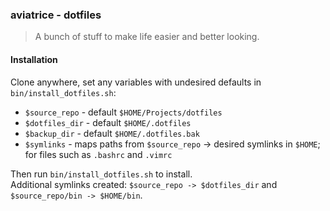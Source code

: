 ### aviatrice - dotfiles
>A bunch of stuff to make life easier and better looking.

#### Installation
Clone anywhere, set any variables with undesired defaults in `bin/install_dotfiles.sh`:
- `$source_repo` - default `$HOME/Projects/dotfiles`
- `$dotfiles_dir` - default `$HOME/.dotfiles`
- `$backup_dir` - default `$HOME/.dotfiles.bak`
- `$symlinks` - maps paths from `$source_repo` -> desired symlinks in `$HOME`; for files such as `.bashrc` and `.vimrc`

Then run `bin/install_dotfiles.sh` to install.  
Additional symlinks created: `$source_repo -> $dotfiles_dir` and `$source_repo/bin -> $HOME/bin`.
